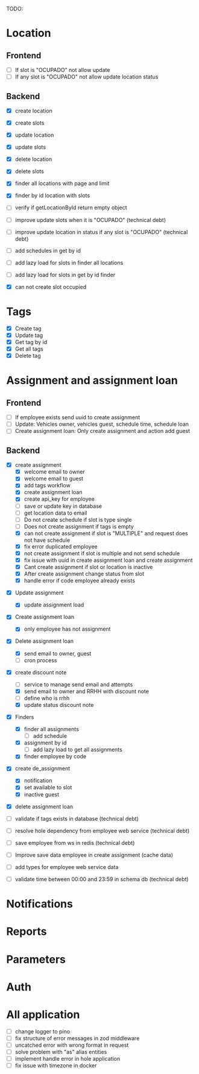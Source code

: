 TODO:

# Location

## Frontend

- [ ] If slot is "OCUPADO" not allow update
- [ ] If any slot is "OCUPADO" not allow update location status

## Backend

- [x] create location
- [x] create slots
- [x] update location
- [x] update slots
- [x] delete location
- [x] delete slots
- [x] finder all locations with page and limit
- [x] finder by id location with slots

- [ ] verify if getLocationById return empty object
- [ ] improve update slots when it is "OCUPADO" (technical debt)
- [ ] improve update location in status if any slot is "OCUPADO" (technical debt)
- [ ] add schedules in get by id
- [ ] add lazy load for slots in finder all locations
- [ ] add lazy load for slots in get by id finder
- [x] can not create slot occupied

# Tags

- [x] Create tag
- [x] Update tag
- [x] Get tag by id
- [x] Get all tags
- [x] Delete tag

# Assignment and assignment loan

## Frontend

- [ ] If employee exists send uuid to create assignment
- [ ] Update: Vehicles owner, vehicles guest, schedule time, schedule loan
- [ ] Create assignment loan: Only create assignment and action add guest

## Backend

- [x] create assignment
  - [x] welcome email to owner
  - [x] welcome email to guest
  - [x] add tags workflow
  - [x] create assignment loan
  - [x] create api_key for employee
  - [ ] save or update key in database
  - [ ] get location data to email
  - [ ] Do not create schedule if slot is type single
  - [ ] Does not create assignment if tags is empty
  - [x] can not create assignment if slot is "MULTIPLE" and request does not have schedule
  - [x] fix error duplicated employee
  - [x] not create assignment if slot is multiple and not send schedule
  - [x] fix issue with uuid in create assignment loan and create assignment
  - [x] Cant create assignment if slot or location is inactive
  - [x] After create assignment change status from slot
  - [x] handle error if code employee already exists

* [x] Update assignment

  - [x] update assignment load

* [x] Create assignment loan

  - [x] only employee has not assignment

* [x] Delete assignment loan

  - [x] send email to owner, guest
  - [ ] cron process

* [x] create discount note

  - [ ] service to manage send email and attempts
  - [x] send email to owner and RRHH with discount note
  - [ ] define who is rrhh
  - [x] update status discount note

* [x] Finders

  - [x] finder all assignments
    - [ ] add schedule
  - [x] assignment by id
    - [ ] add lazy load to get all assignments
  - [x] finder employee by code

* [x] create de_assignment

  - [x] notification
  - [x] set available to slot
  - [x] inactive guest

* [x] delete assignment loan

* [ ] validate if tags exists in database (technical debt)
* [ ] resolve hole dependency from employee web service (technical debt)
* [ ] save employee from ws in redis (technical debt)
* [ ] Improve save data employee in create assignment (cache data)
* [ ] add types for employee web service data
* [ ] validate time between 00:00 and 23:59 in schema db (technical debt)

# Notifications

# Reports

# Parameters

# Auth

# All application

- [ ] change logger to pino
- [ ] fix structure of error messages in zod middleware
- [ ] uncatched error with wrong format in request
- [ ] solve problem with "as" alias entities
- [ ] implement handle error in hole application
- [ ] fix issue with timezone in docker
